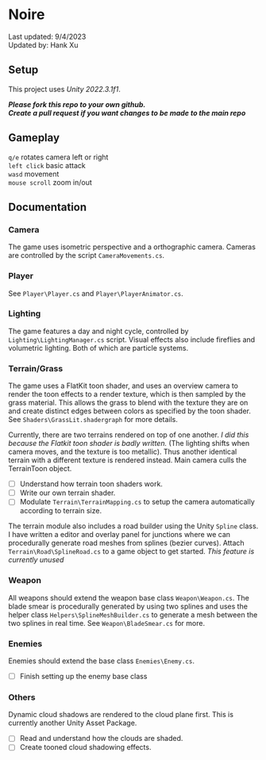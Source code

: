 # Noire
Last updated: 9/4/2023 \
Updated by: Hank Xu

## Setup
This project uses *Unity 2022.3.1f1*.

***Please fork this repo to your own github. \
Create a pull request if you want changes to be made to the main repo***

## Gameplay
`q/e` rotates camera left or right \
`left click` basic attack \
`wasd` movement \
`mouse scroll` zoom in/out

## Documentation
### Camera
The game uses isometric perspective and a orthographic camera. Cameras are controlled by the script `CameraMovements.cs`. 

### Player
See `Player\Player.cs` and `Player\PlayerAnimator.cs`.

### Lighting
The game features a day and night cycle, controlled by `Lighting\LightingManager.cs` script. Visual effects also include fireflies and volumetric lighting. Both of which are particle systems.

### Terrain/Grass
The game uses a FlatKit toon shader, and uses an overview camera to render the toon effects to a render texture, which is then sampled by the grass material. This allows the grass to blend with the texture they are on and create distinct edges between colors as specified by the toon shader. See `Shaders\GrassLit.shadergraph` for more details. 

Currently, there are two terrains rendered on top of one another. *I did this because the Flatkit toon shader is badly written.* (The lighting shifts when camera moves, and the texture is too metallic). Thus another identical terrain with a different texture is rendered instead. Main camera culls the TerrainToon object. 

- [ ] Understand how terrain toon shaders work.
- [ ] Write our own terrain shader.
- [ ] Modulate `Terrain\TerrainMapping.cs` to setup the camera automatically according to terrain size.

The terrain module also includes a road builder using the Unity `Spline` class. I have written a editor and overlay panel for junctions where we can procedurally generate road meshes from splines (bezier curves). Attach `Terrain\Road\SplineRoad.cs` to a game object to get started. *This feature is currently unused*

### Weapon
All weapons should extend the weapon base class `Weapon\Weapon.cs`. The blade smear is procedurally generated by using two splines and uses the helper class `Helpers\SplineMeshBuilder.cs` to generate a mesh between the two splines in real time. See `Weapon\BladeSmear.cs` for more.

### Enemies
Enemies should extend the base class `Enemies\Enemy.cs`. 
- [ ] Finish setting up the enemy base class

### Others
Dynamic cloud shadows are rendered to the cloud plane first. This is currently another Unity Asset Package.

- [ ] Read and understand how the clouds are shaded.
- [ ] Create tooned cloud shadowing effects.